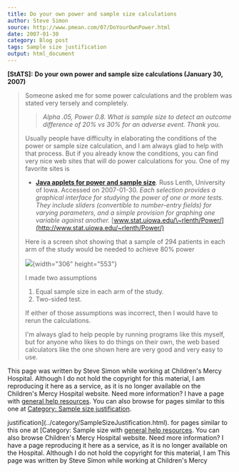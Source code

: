 ```yaml
---
title: Do your own power and sample size calculations
author: Steve Simon
source: http://www.pmean.com/07/DoYourOwnPower.html
date: 2007-01-30
category: Blog post
tags: Sample size justification
output: html_document
---
```

**[StATS]:** **Do your own power and sample size
calculations (January 30, 2007)**

> Someone asked me for some power calculations and the problem was
> stated very tersely and completely.
>
> > *Alpha .05, Power 0.8. What is sample size to detect an outcome
> > difference of 20% vs 30% for an adverse event. Thank you.*
>
> Usually people have difficulty in elaborating the conditions of the
> power or sample size calculation, and I am always glad to help with
> that process. But if you already know the conditions, you can find
> very nice web sites that will do power calculations for you. One of my
> favorite sites is
>
> -   **[Java applets for power and sample
>     size](http://www.stat.uiowa.edu/~rlenth/Power/)**. Russ Lenth,
>     University of Iowa. Accessed on 2007-01-30. *Each selection
>     provides a graphical interface for studying the power of one or
>     more tests. They include sliders (convertible to number-entry
>     fields) for varying parameters, and a simple provision for
>     graphing one variable against another.*
>     [www.stat.uiowa.edu/\~rlenth/Power/](http://www.stat.uiowa.edu/~rlenth/Power/)
>
> Here is a screen shot showing that a sample of 294 patients in each
> arm of the study would be needed to achieve 80% power
>
> ![](images/DoYour1.gif){width="306" height="553"}
>
> I made two assumptions
>
> 1.  Equal sample size in each arm of the study.
> 2.  Two-sided test.
>
> If either of those assumptions was incorrect, then I would have to
> rerun the calculations.
>
> I\'m always glad to help people by running programs like this myself,
> but for anyone who likes to do things on their own, the web based
> calculators like the one shown here are very good and very easy to
> use.

This page was written by Steve Simon while working at Children\'s Mercy
Hospital. Although I do not hold the copyright for this material, I am
reproducing it here as a service, as it is no longer available on the
Children\'s Mercy Hospital website. Need more information? I have a page
with [general help resources](../GeneralHelp.html). You can also browse
for pages similar to this one at [Category: Sample size
justification](../category/SampleSizeJustification.html).
<!---More--->
justification](../category/SampleSizeJustification.html).
for pages similar to this one at [Category: Sample size
with [general help resources](../GeneralHelp.html). You can also browse
Children\'s Mercy Hospital website. Need more information? I have a page
reproducing it here as a service, as it is no longer available on the
Hospital. Although I do not hold the copyright for this material, I am
This page was written by Steve Simon while working at Children\'s Mercy

<!---Do not use
**[StATS]:** **Do your own power and sample size
This page was written by Steve Simon while working at Children\'s Mercy
Hospital. Although I do not hold the copyright for this material, I am
reproducing it here as a service, as it is no longer available on the
Children\'s Mercy Hospital website. Need more information? I have a page
with [general help resources](../GeneralHelp.html). You can also browse
for pages similar to this one at [Category: Sample size
justification](../category/SampleSizeJustification.html).
--->

